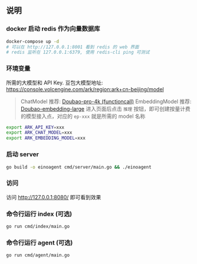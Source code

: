 ## 说明

### docker 启动 redis 作为向量数据库

```bash
docker-compose up -d
# 可以在 http://127.0.0.1:8001 看到 redis 的 web 界面
# redis 监听在 127.0.0.1:6379, 使用 redis-cli ping 可测试
```

### 环境变量

所需的大模型和 API Key.
豆包大模型地址: https://console.volcengine.com/ark/region:ark+cn-beijing/model
> ChatModel 推荐: [Doubao-pro-4k (functioncall)](https://console.volcengine.com/ark/region:ark+cn-beijing/model/detail?Id=doubao-pro-4k)
> EmbeddingModel 推荐: [Doubao-embedding-large](https://console.volcengine.com/ark/region:ark+cn-beijing/model/detail?Id=doubao-embedding-large)
> 进入页面后点击 `推理` 按钮，即可创建按量计费的模型接入点，对应的 `ep-xxx` 就是所需的 model 名称

```bash
export ARK_API_KEY=xxx
export ARK_CHAT_MODEL=xxx
export ARK_EMBEDDING_MODEL=xxx
```

### 启动 server

```bash
go build -o einoagent cmd/server/main.go && ./einoagent
```

### 访问

访问 http://127.0.0.1:8080/ 即可看到效果

### 命令行运行 index (可选)

```bash
go run cmd/index/main.go
```

### 命令行运行 agent (可选)

```bash
go run cmd/agent/main.go
```
